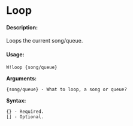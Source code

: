 # Loop

#### Description:

Loops the current song/queue.

#### Usage:

```text
W!loop {song/queue}
```

**Arguments:**

```text
{song/queue} - What to loop, a song or queue?
```

**Syntax:**

```text
{} - Required.
[] - Optional.
```

